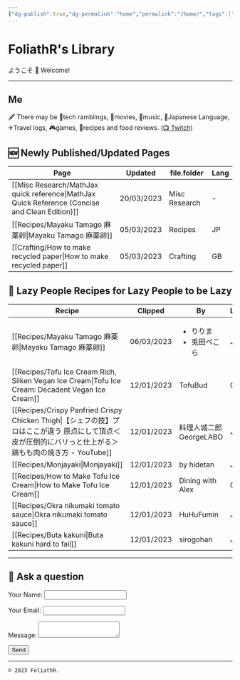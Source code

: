 ```yaml
---
{"dg-publish":true,"dg-permalink":"home","permalink":"/home/","tags":["gardenEntry"],"dgShowInlineTitle":false,"noteIcon":""}
---
```



# FoliathR's Library
ようこそ 👋 Welcome! 

---
## Me
🖋  There may be 📱tech ramblings, 🎥movies, 🎵music, 🗾Japanese Language, ✈Travel logs, 🎮games, 🍙recipes and food reviews.
([📺 Twitch](https://twitch.tv/foliathr))

## 🆕 Newly Published/Updated Pages

| Page                                                                                              | Updated    | file.folder   | Lang |
| ------------------------------------------------------------------------------------------------- | ---------- | ------------- | ---- |
| [[Misc Research/MathJax quick reference\|MathJax Quick Reference (Concise and Clean Edition)]] | 20/03/2023 | Misc Research | \-   |
| [[Recipes/Mayaku Tamago 麻薬卵\|Mayaku Tamago 麻薬卵]]                                               | 05/03/2023 | Recipes       | JP   |
| [[Crafting/How to make recycled paper\|How to make recycled paper]]                            | 05/03/2023 | Crafting      | GB   |


## 🍜 Lazy People Recipes for Lazy People to be Lazy

| Recipe                                                                                                         | Clipped    | By                                  | Lang | Video |
| -------------------------------------------------------------------------------------------------------------- | ---------- | ----------------------------------- | ---- | ----- |
| [[Recipes/Mayaku Tamago 麻薬卵\|Mayaku Tamago 麻薬卵]]                                                            | 06/03/2023 | <ul><li>りりま</li><li>兎田ぺこら</li></ul> | JP   | no    |
| [[Recipes/Tofu Ice Cream Rich, Silken Vegan Ice Cream\|Tofu Ice Cream: Decadent Vegan Ice Cream]]           | 12/01/2023 | TofuBud                             | GB   | no    |
| [[Recipes/Crispy Panfried Crispy Chicken Thigh\|【シェフの技】プロはここが違う 原点にして頂点＜皮が圧倒的にバリっと仕上がる＞鶏もも肉の焼き方 - YouTube]] | 12/01/2023 | 料理人城二郎 GeorgeLABO                   | JP   | yes   |
| [[Recipes/Monjayaki\|Monjayaki]]                                                                            | 12/01/2023 | by hidetan                          | JP   | no    |
| [[Recipes/How to Make Tofu Ice Cream\|How to Make Tofu Ice Cream]]                                          | 12/01/2023 | Dining with Alex                    | GB   | yes   |
| [[Recipes/Okra nikumaki tomato sauce\|Okra nikumaki tomato sauce]]                                          | 12/01/2023 | HuHuFumin                           | JP   | no    |
| [[Recipes/Buta kakuni\|Buta kakuni hard to fail]]                                                           | 12/01/2023 | sirogohan                           | JP   | yes   |


---
## 💬 Ask a question
<form name="contact" method="POST" data-netlify="true">
  <p>
    <label>Your Name: <input type="text" name="name" /></label>
  </p>
  <p>
    <label>Your Email: <input type="email" name="email" /></label>
  </p>
  <p>
    <label>Message: <textarea name="message"></textarea></label>
  </p>
  <p>
    <button type="submit">Send</button>
  </p>
</form>

---

`© 2023 FoliathR. `
